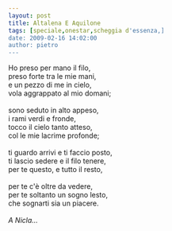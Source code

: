 ```yaml
---
layout: post
title: Altalena E Aquilone
tags: [speciale,onestar,scheggia d'essenza,]
date: 2009-02-16 14:02:00
author: pietro
---
```

Ho preso per mano il filo,<br/>preso forte tra le mie mani,<br/>e un pezzo di me in cielo,<br/>vola aggrappato al mio domani;<br/><br/>sono seduto in alto appeso,<br/>i rami verdi e fronde,<br/>tocco il cielo tanto atteso,<br/>col le mie lacrime profonde;<br/><br/>ti guardo arrivi e ti faccio posto,<br/>ti lascio sedere e il filo tenere,<br/>per te questo, e tutto il resto,<br/><br/>per te c'è oltre da vedere,<br/>per te soltanto un sogno lesto,<br/>che sognarti sia un piacere.<br/><br/><span style="font-style: italic">A Nicla...</span>
